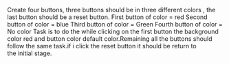 Create four buttons, three buttons should be in three different colors , the last button should be a reset button.
First button of color = red
Second button of color = blue
Third button of color = Green
Fourth button of color = No color 
Task is to do the while clicking on the first button the background color red and button color default color.Remaining
all the buttons should follow the same task.if i click the reset button it should be return to the initial stage.

